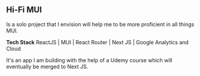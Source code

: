 ## Hi-Fi MUI 
Is a solo project that I envision will help me to be more proficient in all things MUI.

**Tech Stack**
ReactJS | MUI | React Router | Next JS | Google Analytics and Cloud

It's an app I am building with the help of a Udemy course which will eventually be merged to Next JS.

